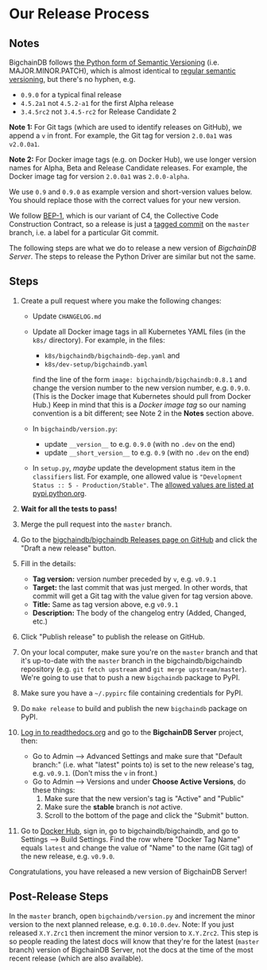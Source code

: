 # Our Release Process

## Notes

BigchainDB follows
[the Python form of Semantic Versioning](https://packaging.python.org/tutorials/distributing-packages/#choosing-a-versioning-scheme)
(i.e. MAJOR.MINOR.PATCH),
which is almost identical
to [regular semantic versioning](http://semver.org/), but there's no hyphen, e.g.

- `0.9.0` for a typical final release
- `4.5.2a1` not `4.5.2-a1` for the first Alpha release
- `3.4.5rc2` not `3.4.5-rc2` for Release Candidate 2

**Note 1:** For Git tags (which are used to identify releases on GitHub), we append a `v` in front. For example, the Git tag for version `2.0.0a1` was `v2.0.0a1`.

**Note 2:** For Docker image tags (e.g. on Docker Hub), we use longer version names for Alpha, Beta and Release Candidate releases. For example, the Docker image tag for version `2.0.0a1` was `2.0.0-alpha`.

We use `0.9` and `0.9.0` as example version and short-version values below. You should replace those with the correct values for your new version.

We follow [BEP-1](https://github.com/bigchaindb/BEPs/tree/master/1), which is our variant of C4, the Collective Code Construction Contract, so a release is just a [tagged commit](https://git-scm.com/book/en/v2/Git-Basics-Tagging) on the `master` branch, i.e. a label for a particular Git commit.

The following steps are what we do to release a new version of _BigchainDB Server_. The steps to release the Python Driver are similar but not the same.

## Steps

1. Create a pull request where you make the following changes:

   - Update `CHANGELOG.md`
   - Update all Docker image tags in all Kubernetes YAML files (in the `k8s/` directory).
     For example, in the files:

     - `k8s/bigchaindb/bigchaindb-dep.yaml` and
     - `k8s/dev-setup/bigchaindb.yaml`

     find the line of the form `image: bigchaindb/bigchaindb:0.8.1` and change the version number to the new version number, e.g. `0.9.0`. (This is the Docker image that Kubernetes should pull from Docker Hub.)
     Keep in mind that this is a _Docker image tag_ so our naming convention is
     a bit different; see Note 2 in the **Notes** section above.
   - In `bigchaindb/version.py`:
     - update `__version__` to e.g. `0.9.0` (with no `.dev` on the end)
     - update `__short_version__` to e.g. `0.9` (with no `.dev` on the end)
   - In `setup.py`, _maybe_ update the development status item in the `classifiers` list. For example, one allowed value is `"Development Status :: 5 - Production/Stable"`. The [allowed values are listed at pypi.python.org](https://pypi.python.org/pypi?%3Aaction=list_classifiers).

1. **Wait for all the tests to pass!**
1. Merge the pull request into the `master` branch.
1. Go to the [bigchaindb/bigchaindb Releases page on GitHub](https://github.com/bigchaindb/bigchaindb/releases)
   and click the "Draft a new release" button.
1. Fill in the details:
   - **Tag version:** version number preceded by `v`, e.g. `v0.9.1`
   - **Target:** the last commit that was just merged. In other words, that commit will get a Git tag with the value given for tag version above.
   - **Title:** Same as tag version above, e.g `v0.9.1`
   - **Description:** The body of the changelog entry (Added, Changed, etc.)
1. Click "Publish release" to publish the release on GitHub.
1. On your local computer, make sure you're on the `master` branch and that it's up-to-date with the `master` branch in the bigchaindb/bigchaindb repository (e.g. `git fetch upstream` and `git merge upstream/master`). We're going to use that to push a new `bigchaindb` package to PyPI.
1. Make sure you have a `~/.pypirc` file containing credentials for PyPI.
1. Do `make release` to build and publish the new `bigchaindb` package on PyPI.
1. [Log in to readthedocs.org](https://readthedocs.org/accounts/login/) and go to the **BigchainDB Server** project, then:
   - Go to Admin --> Advanced Settings
     and make sure that "Default branch:" (i.e. what "latest" points to)
     is set to the new release's tag, e.g. `v0.9.1`.
     (Don't miss the `v` in front.)
   - Go to Admin --> Versions
     and under **Choose Active Versions**, do these things:
     1. Make sure that the new version's tag is "Active" and "Public"
     1. Make sure the **stable** branch is _not_ active.
     1. Scroll to the bottom of the page and click the "Submit" button.
1. Go to [Docker Hub](https://hub.docker.com/), sign in, go to bigchaindb/bigchaindb, and go to Settings --> Build Settings. Find the row where "Docker Tag Name" equals `latest` and change the value of "Name" to the name (Git tag) of the new release, e.g. `v0.9.0`.

Congratulations, you have released a new version of BigchainDB Server!

## Post-Release Steps

In the `master` branch, open `bigchaindb/version.py` and increment the minor version to the next planned release, e.g. `0.10.0.dev`. Note: If you just released `X.Y.Zrc1` then increment the minor version to `X.Y.Zrc2`. This step is so people reading the latest docs will know that they're for the latest (`master` branch) version of BigchainDB Server, not the docs at the time of the most recent release (which are also available).
